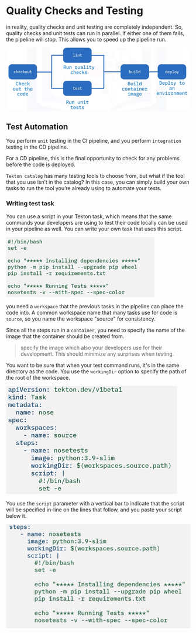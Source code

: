 # Quality Checks and Testing

in reality, quality checks and unit testing are completely independent. So, quality checks and unit tests can run in parallel. If either one of them fails, the pipeline will stop. This allows you to speed up the pipeline run.

![](/img/tkn-parallel.png)

## Test Automation
You perform `unit` testing in the CI pipeline, and you perform `integration` testing in the CD pipeline. 

For a CD pipeline, this is the final opportunity to check for any problems before the code is deployed. 

`Tekton catalog` has many testing tools to choose from, but what if the tool that you use isn’t in the catalog? In this case, you can simply build your own tasks to run the tool you’re already using to automate your tests. 

### Writing test task
You can use a script in your Tekton task, which means that the same commands your developers are using to test their code locally can be used in your pipeline as well. You can write your own task that uses this script.

![](/img/test-script.png)

you need a `workspace` that the previous tasks in the pipeline can place the code into. A common workspace name that many tasks use for code is `source`, so you name the workspace "source" for consistency.

Since all the steps run in a `container`, you need to specify the name of the image that the container should be created from. 

>specify the image which also your developers use for their development. This should minimize any surprises when testing. 

You want to be sure that when your test command runs, it's in the same directory as the code. You use the `workingDir` option to specify the path of the root of the workspace. 

![](/img/tkn-test.png)

You use the `script` parameter with a vertical bar to indicate that the script will be specified in-line on the lines that follow, and you paste your script below it.

![](/img/tkn-test-step.png)